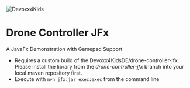 ![Devoxx4Kids](http://www.devoxx4kids.de/wp-content/uploads/2015/07/cropped-header_hp.jpg)

# Drone Controller JFx

A JavaFx Demonstration with Gamepad Support

* Requires a custom build of the Devoxx4KidsDE/drone-controller-jfx. Please install the library from the _drone-controller-jfx_ branch into your local maven repository first.
* Execute with ```mvn jfx:jar exec:exec``` from the command line
